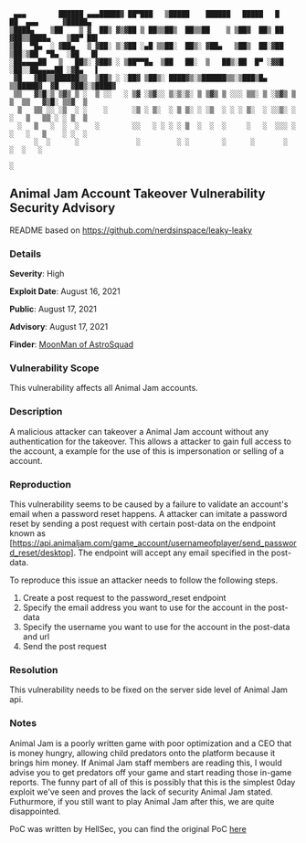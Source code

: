 ```
 ▄▄▄        ██████ ▄▄▄█████▓ ██▀███   ▒█████    ██████   █████   █    ██  ▄▄▄      ▓█████▄ 
▒████▄    ▒██    ▒ ▓  ██▒ ▓▒▓██ ▒ ██▒▒██▒  ██▒▒██    ▒ ▒██▓  ██▒ ██  ▓██▒▒████▄    ▒██▀ ██▌
▒██  ▀█▄  ░ ▓██▄   ▒ ▓██░ ▒░▓██ ░▄█ ▒▒██░  ██▒░ ▓██▄   ▒██▒  ██░▓██  ▒██░▒██  ▀█▄  ░██   █▌
░██▄▄▄▄██   ▒   ██▒░ ▓██▓ ░ ▒██▀▀█▄  ▒██   ██░  ▒   ██▒░██  █▀ ░▓▓█  ░██░░██▄▄▄▄██ ░▓█▄   ▌
 ▓█   ▓██▒▒██████▒▒  ▒██▒ ░ ░██▓ ▒██▒░ ████▓▒░▒██████▒▒░▒███▒█▄ ▒▒█████▓  ▓█   ▓██▒░▒████▓ 
 ▒▒   ▓▒█░▒ ▒▓▒ ▒ ░  ▒ ░░   ░ ▒▓ ░▒▓░░ ▒░▒░▒░ ▒ ▒▓▒ ▒ ░░░ ▒▒░ ▒ ░▒▓▒ ▒ ▒  ▒▒   ▓▒█░ ▒▒▓  ▒ 
  ▒   ▒▒ ░░ ░▒  ░ ░    ░      ░▒ ░ ▒░  ░ ▒ ▒░ ░ ░▒  ░ ░ ░ ▒░  ░ ░░▒░ ░ ░   ▒   ▒▒ ░ ░ ▒  ▒ 
  ░   ▒   ░  ░  ░    ░        ░░   ░ ░ ░ ░ ▒  ░  ░  ░     ░   ░  ░░░ ░ ░   ░   ▒    ░ ░  ░ 
      ░  ░      ░              ░         ░ ░        ░      ░       ░           ░  ░   ░    
                                                                                    ░      
```

## Animal Jam Account Takeover Vulnerability Security Advisory

README based on https://github.com/nerdsinspace/leaky-leaky

### Details
**Severity**: High

**Exploit Date**: August 16, 2021

**Public**: August 17, 2021

**Advisory**: August 17, 2021

**Finder**: [MoonMan of AstroSquad](https://www.youtube.com/channel/UCYOqm-bSKqmAnDdP-MYFgdA)

### Vulnerability Scope
This vulnerability affects all Animal Jam accounts.

### Description
A malicious attacker can takeover a Animal Jam account without any authentication for the takeover. This allows a attacker to gain full access to the account, a example for the use of this is impersonation or selling of a account.   

### Reproduction
This vulnerability seems to be caused by a failure to validate an account's email when a password reset happens. A attacker can imitate a password reset by sending a post request with certain post-data on the endpoint known as [https://api.animaljam.com/game_account/usernameofplayer/send_password_reset/desktop]. The endpoint will accept any email specified in the post-data.

To reproduce this issue an attacker needs to follow the following steps.

   1. Create a post request to the password_reset endpoint
   2. Specify the email address you want to use for the account in the post-data
   3. Specify the username you want to use for the account in the post-data and url
   4. Send the post request

### Resolution
This vulnerability needs to be fixed on the server side level of Animal Jam api.

### Notes

Animal Jam is a poorly written game with poor optimization and a CEO that is money hungry, allowing child predators onto the platform because it brings him money. If Animal Jam staff members are reading this, I would advise you to get predators off your game and start reading those in-game reports. The funny part of all of this is possibly that this is the simplest 0day exploit we've seen and proves the lack of security Animal Jam stated. Futhurmore, if you still want to play Animal Jam after this, we are quite disappointed.

PoC was written by HellSec, you can find the original PoC [here](https://github.com/IRIS-Team/AnimalJam-0day)
